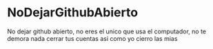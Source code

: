 # NoDejarGithubAbierto
No dejar github abierto, no eres el unico que usa el computador, no te demora nada cerrar tus cuentas asi como yo cierro las mias 
